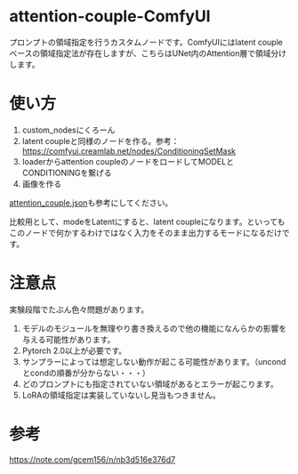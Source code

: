 # attention-couple-ComfyUI
プロンプトの領域指定を行うカスタムノードです。ComfyUIにはlatent coupleベースの領域指定法が存在しますが、こちらはUNet内のAttention層で領域分けします。

# 使い方
1. custom_nodesにくろーん
2. latent coupleと同様のノードを作る。参考：https://comfyui.creamlab.net/nodes/ConditioningSetMask
3. loaderからattention coupleのノードをロードしてMODELとCONDITIONINGを繋げる
4. 画像を作る

[attention_couple.json](https://github.com/laksjdjf/attention-couple-ComfyUI/blob/main/attention_couple.json)も参考にしてください。

比較用として、modeをLatentにすると、latent coupleになります。といってもこのノードで何かするわけではなく入力をそのまま出力するモードになるだけです。

# 注意点
実験段階でたぶん色々問題があります。

1. モデルのモジュールを無理やり書き換えるので他の機能になんらかの影響を与える可能性があります。
2. Pytorch 2.0以上が必要です。
3. サンプラーによっては想定しない動作が起こる可能性があります。（uncondとcondの順番が分からない・・・）
4. どのプロンプトにも指定されていない領域があるとエラーが起こります。
5. LoRAの領域指定は実装していないし見当もつきません。

# 参考
https://note.com/gcem156/n/nb3d516e376d7
